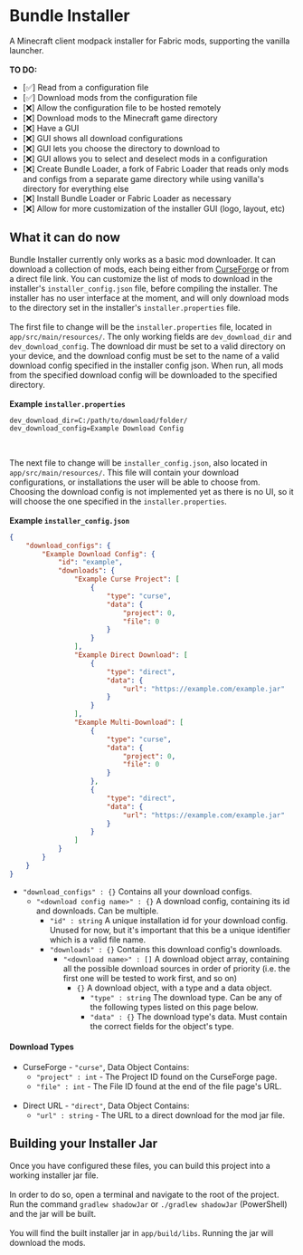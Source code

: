 # Bundle Installer
A Minecraft client modpack installer for Fabric mods, supporting the vanilla launcher. <br/>
<br/>
**TO DO:**
- [✅] Read from a configuration file
- [✅] Download mods from the configuration file
- [❌] Allow the configuration file to be hosted remotely
- [❌] Download mods to the Minecraft game directory
- [❌] Have a GUI
- [❌] GUI shows all download configurations
- [❌] GUI lets you choose the directory to download to
- [❌] GUI allows you to select and deselect mods in a configuration
- [❌] Create Bundle Loader, a fork of Fabric Loader that reads only mods and configs from a separate game directory while using vanilla's directory for everything else
- [❌] Install Bundle Loader or Fabric Loader as necessary
- [❌] Allow for more customization of the installer GUI (logo, layout, etc)

## What it can do now
Bundle Installer currently only works as a basic mod downloader. It can download a collection of mods, each being either from [CurseForge](https://www.curseforge.com/) or from a direct file link. You can customize the list of mods to download in the installer's `installer_config.json` file, before compiling the installer. The installer has no user interface at the moment, and will only download mods to the directory set in the installer's `installer.properties` file. <br/>
<br/>
The first file to change will be the `installer.properties` file, located in `app/src/main/resources/`. The only working fields are `dev_download_dir` and `dev_download_config`. The download dir must be set to a valid directory on your device, and the download config must be set to the name of a valid download config specified in the installer config json. When run, all mods from the specified download config will be downloaded to the specified directory. <br/>
<br/>
**Example `installer.properties`**
```properties
dev_download_dir=C:/path/to/download/folder/
dev_download_config=Example Download Config
```
<br/>

The next file to change will be `installer_config.json`, also located in `app/src/main/resources/`. This file will contain your download configurations, or installations the user will be able to choose from. Choosing the download config is not implemented yet as there is no UI, so it will choose the one specified in the `installer.properties`. <br/>
<br/>
**Example `installer_config.json`**
```json
{
    "download_configs": {
        "Example Download Config": {
            "id": "example",
            "downloads": {
                "Example Curse Project": [
                    {
                        "type": "curse",
                        "data": {
                            "project": 0,
                            "file": 0
                        }
                    }
                ],
                "Example Direct Download": [
                    {
                        "type": "direct",
                        "data": {
                            "url": "https://example.com/example.jar"
                        }
                    }
                ],
                "Example Multi-Download": [
                    {
                        "type": "curse",
                        "data": {
                            "project": 0,
                            "file": 0
                        }
                    },
                    {
                        "type": "direct",
                        "data": {
                            "url": "https://example.com/example.jar"
                        }
                    }
                ]
            }
        }
    }
}
```
- `"download_configs" : {}` Contains all your download configs.
    - `"<download config name>" : {}` A download config, containing its id and downloads. Can be multiple.
       - `"id" : string` A unique installation id for your download config. Unused for now, but it's important that this be a unique identifier which is a valid file name. <br/>
       - `"downloads" : {}` Contains this download config's downloads. <br/>
           - `"<download name>" : []` A download object array, containing all the possible download sources in order of priority (i.e. the first one will be tested to work first, and so on)
               - `{}` A download object, with a type and a data object.
                   - `"type" : string` The download type. Can be any of the following types listed on this page below.
                   - `"data" : {}` The download type's data. Must contain the correct fields for the object's type.
                   
#### Download Types
- CurseForge - `"curse"`, Data Object Contains:
    - `"project" : int` - The Project ID found on the CurseForge page.
    - `"file" : int` - The File ID found at the end of the file page's URL.
<br/><br/>
- Direct URL - `"direct"`, Data Object Contains:
    - `"url" : string` - The URL to a direct download for the mod jar file.
    
    
## Building your Installer Jar

Once you have configured these files, you can build this project into a working installer jar file. <br/>
<br/>
In order to do so, open a terminal and navigate to the root of the project. Run the command `gradlew shadowJar` or `./gradlew shadowJar` (PowerShell) and the jar will be built. <br/>
<br/>
You will find the built installer jar in `app/build/libs`. Running the jar will download the mods.
                

 